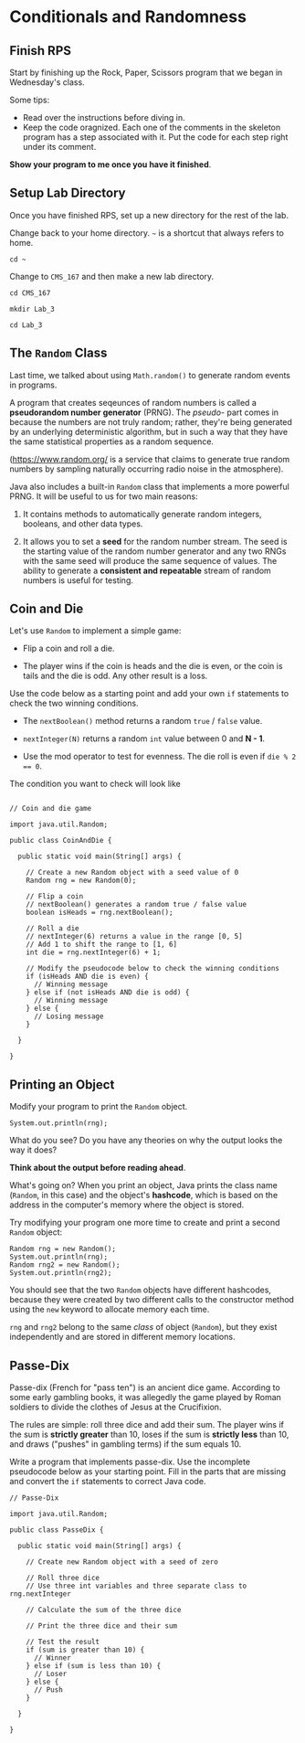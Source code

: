 # Conditionals and Randomness

## Finish RPS

Start by finishing up the Rock, Paper, Scissors program that we began in Wednesday's class.

Some tips:

- Read over the instructions before diving in.
- Keep the code oragnized. Each one of the comments in the skeleton program has a step associated with it. Put the code for each step right under its comment.

**Show your program to me once you have it finished**.

## Setup Lab Directory

Once you have finished RPS, set up a new directory for the rest of the lab.

Change back to your home directory. `~` is a shortcut that always refers to home.

```
cd ~
```

Change to `CMS_167` and then make a new lab directory.

```
cd CMS_167

mkdir Lab_3

cd Lab_3
```

## The `Random` Class

Last time, we talked about using `Math.random()` to generate random events in programs.

A program that creates seqeunces of random numbers is called a **pseudorandom number generator** (PRNG). The *pseudo-* part comes in because the numbers are not truly random; rather, they're being generated by an underlying deterministic algorithm, but in such a way that they have the same statistical properties as a random sequence.

(https://www.random.org/ is a service that claims to generate true random numbers by sampling naturally occurring radio noise in the atmosphere).

Java also includes a built-in `Random` class that implements a more powerful PRNG. It will be useful to us for two main reasons:

1. It contains methods to automatically generate random integers, booleans, and other data types.

2. It allows you to set a **seed** for the random number stream. The seed is the starting value of the random number generator and any 
two RNGs with the same seed will produce the same sequence of values. The ability to generate a **consistent and repeatable** stream of random numbers is useful for testing.

## Coin and Die

Let's use `Random` to implement a simple game:

- Flip a coin and roll a die.

- The player wins if the coin is heads and the die is even, or the coin is tails and the die is odd. Any other result is a loss.

Use the code below as a starting point and add your own `if` statements to check the two winning conditions.

- The `nextBoolean()` method returns a random `true` / `false` value.

- `nextInteger(N)` returns a random `int` value between 0 and **N - 1**.

- Use the mod operator to test for evenness. The die roll is even if `die % 2 == 0`.

The condition you want to check will look like

```

```

```
// Coin and die game

import java.util.Random;

public class CoinAndDie {

  public static void main(String[] args) {
    
    // Create a new Random object with a seed value of 0
    Random rng = new Random(0);
    
    // Flip a coin
    // nextBoolean() generates a random true / false value
    boolean isHeads = rng.nextBoolean();
    
    // Roll a die
    // nextInteger(6) returns a value in the range [0, 5]
    // Add 1 to shift the range to [1, 6]
    int die = rng.nextInteger(6) + 1;
    
    // Modify the pseudocode below to check the winning conditions
    if (isHeads AND die is even) {
      // Winning message
    } else if (not isHeads AND die is odd) {
      // Winning message
    } else {
      // Losing message
    }
    
  }

}
```

## Printing an Object

Modify your program to print the `Random` object.

```
System.out.println(rng);
```

What do you see? Do you have any theories on why the output looks the way it does?

**Think about the output before reading ahead**.

What's going on? When you print an object, Java prints the class name (`Random`, in this case) and the object's **hashcode**, which is based on the address in the computer's memory where the object is stored.

Try modifying your program one more time to create and print a second `Random` object:

```
Random rng = new Random();
System.out.println(rng);
Random rng2 = new Random();
System.out.println(rng2);
```

You should see that the two `Random` objects have different hashcodes, because they were created by two different calls to the constructor method using the `new` keyword to allocate memory each time.

`rng` and `rng2` belong to the same *class* of object (`Random`), but they exist independently and are stored in different memory locations.

## Passe-Dix

Passe-dix (French for "pass ten") is an ancient dice game. According to some early gambling books, it was allegedly the game played by Roman soldiers to divide the clothes of Jesus at the Crucifixion.

The rules are simple: roll three dice and add their sum. The player wins if the sum is **strictly greater** than 10, loses if the sum is **strictly less** than 10, and draws ("pushes" in gambling terms) if the sum equals 10.

Write a program that implements passe-dix. Use the incomplete pseudocode below as your starting point. Fill in the parts that are missing and convert the `if` statements to correct Java code.

```
// Passe-Dix

import java.util.Random;

public class PasseDix {

  public static void main(String[] args) {
  
    // Create new Random object with a seed of zero
    
    // Roll three dice
    // Use three int variables and three separate class to rng.nextInteger
    
    // Calculate the sum of the three dice
    
    // Print the three dice and their sum
    
    // Test the result
    if (sum is greater than 10) {
      // Winner
    } else if (sum is less than 10) {
      // Loser
    } else {
      // Push
    }
    
  }

}
```
